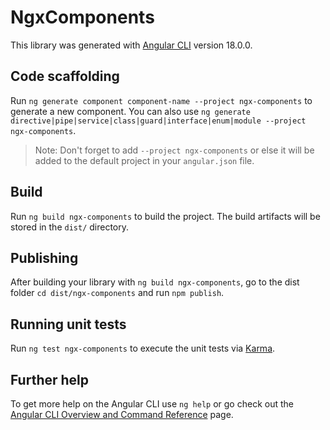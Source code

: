 # NgxComponents

This library was generated with [Angular CLI](https://github.com/angular/angular-cli) version 18.0.0.

## Code scaffolding

Run `ng generate component component-name --project ngx-components` to generate a new component. You can also use `ng generate directive|pipe|service|class|guard|interface|enum|module --project ngx-components`.
> Note: Don't forget to add `--project ngx-components` or else it will be added to the default project in your `angular.json` file. 

## Build

Run `ng build ngx-components` to build the project. The build artifacts will be stored in the `dist/` directory.

## Publishing

After building your library with `ng build ngx-components`, go to the dist folder `cd dist/ngx-components` and run `npm publish`.

## Running unit tests

Run `ng test ngx-components` to execute the unit tests via [Karma](https://karma-runner.github.io).

## Further help

To get more help on the Angular CLI use `ng help` or go check out the [Angular CLI Overview and Command Reference](https://angular.dev/tools/cli) page.
